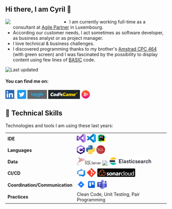 ## Hi there, I am Cyril 👋
<img src="https://octodex.github.com/images/Fintechtocat.png" align="left" width=200px></img></div>

* I am currently working full-time as a consultant at [Agile Partner](https://www.agilepartner.net) in Luxembourg.
* According our customer needs, I act sometimes as software developer, as business analyst or as project manager.
* I love technical & business challenges.
* I discovered programming thanks to my brother's [Amstrad CPC 464](https://en.wikipedia.org/wiki/Amstrad_CPC) (with green screen) and I was fascinated by the possibility to display content using few lines of [BASIC](https://en.wikipedia.org/wiki/BASIC) code.

![Last updated](https://img.shields.io/github/last-commit/cyrilconter/cyrilconter/main?label=Profile:%20last%20update&style=flat)

#### You can find me on:
<p align="left">
  <a href="https://linkedin.com/in/cyrilconter"><img src="images/social/linkedin.png" height=28></img></a>
  <a href="https://twitter.com/CyrilConter"><img src="images/social/twitter.svg" title="Twitter" height=28></img></a>
  <a href="https://www.kaggle.com/cyrilconter"><img src="images/social/kaggle.svg" height=28></img></a>
  <a href="https://www.codingame.com/profile/330a33214188d3ccaf791157dab219825735732"><img src="images/social/codingame.svg" height=28></img></a>
  <!-- <a href="https://learn.acloud.guru/profile/cyrilconter" text="A Cloud Guru"><img src="images/social/acloudguru.jpg" height=28></img></a> -->
  <a href="https://app.pluralsight.com/profile/cyril-conter" text="Pluralsight"><img src="images/social/pluralsight.png" height=28></img></a>
</p>

## :toolbox: Technical Skills
Technologies and tools I am using these last years:

<table style="border-collapse:collapse">
  <tr>
    <td><strong>IDE</strong></td>
    <td>            
      <a href="https://visualstudio.microsoft.com"><img src="images/skills/vs.svg" height=28 title="Visual Studio"></img></a>
      <a href="https://code.visualstudio.com/"><img src="images/skills/vscode.svg" height=28 title="Visual Studio Code"></img></a> 
      <a href="https://www.jetbrains.com/pycharm/"><img src="images/skills/pycharm.svg" height=28 title="PyCharm"></img></a>
    </td>
  </tr>
  <tr>
    <td><strong>Languages</strong></td>
    <td>
      <img src="images/skills/csharp.svg" height=28 title="C#"></img>
      <a href="https://www.python.org/"><img src="images/skills/python.svg" height=28 title="Python"></img></a>
      <img src="images/skills/sql.svg" height=28 title="SQL"></img>
    </td>
  </tr>
  <tr>
    <td><strong>Data</strong></td>
    <td>
      <a href="#"><img src="images/skills/mssqlserver.svg" height=28 title="Microsoft SQL Server"></img></a>
      <img src="https://img.shields.io/badge/Microsoft_SSRS-CC2927?style=for-the-badge&logo=microsoft-sql-server&logoColor=white"></img>
      <a href="https://www.elastic.co/"><img src="images/skills/elasticsearch.svg" height=28></img></a>
    </td>
  </tr>
  <tr>
    <td><strong>CI/CD</strong></td>
    <td>
      <a href="#"><img src="images/skills/azure_devops.svg" height=28 title="Azure DevOps"></img></a>
      <a href="https://git-scm.com"><img src="images/skills/git.svg" height=28 title="Git"></img></a>
      <a href="https://sonarcloud.io"><img src="images/skills/sonarcloud.svg" height=28 title="sonarcloud"></img></a>
    </td>
  </tr>
  <tr>
    <td><strong>Coordination/Communication</strong></td>
    <td>
      <a href="#"><img src="images/skills/jira.svg" height=28 title="Jira Cloud"></img></a>
      <a href="#"><img src="images/skills/trello.svg" height=28 title="Trello"></img></a>
      <a href="#"><img src="images/skills/msteams.svg" height=28 title="Microsoft Teams"></img></a>
    </td>
  </tr>
  <tr>
    <td><strong>Practices</strong></td>
    <td>
      Clean Code, Unit Testing, Pair Programming
    </td>
  </tr> 
</table>